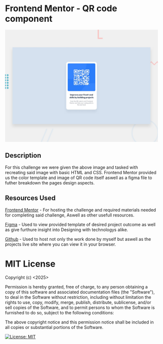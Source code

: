 # Frontend Mentor - QR code component

![Design preview for the QR code component coding challenge](./preview.jpg)

## Description

For this challenge we were given the above image and tasked with recreating said image with basic HTML and CSS. Frontend Mentor provided us the color template and image of QR code itself aswell as a figma file to futher breakdown the pages design aspects.

## Resources Used

[Frontend Mentor](https://www.frontendmentor.io/home) - For hosting the challenge and required materials needed for completing said challenge, Aswell as other usefull resources.

[Figma](https://www.figma.com/) - Used to view provided template of desired project outcome as well as give furthure insight into Designing with technologys alike.

[Github](https://github.com/) - Used to host not only the work done by myself but aswell as the projects live site where you can view it in your browser.

# MIT License

Copyright (c) <2025> <Brendan Keesling>

Permission is hereby granted, free of charge, to any person obtaining a copy
of this software and associated documentation files (the "Software"), to deal
in the Software without restriction, including without limitation the rights
to use, copy, modify, merge, publish, distribute, sublicense, and/or sell
copies of the Software, and to permit persons to whom the Software is
furnished to do so, subject to the following conditions:

The above copyright notice and this permission notice shall be included in all
copies or substantial portions of the Software.

[![License: MIT](https://img.shields.io/badge/License-MIT-yellow.svg)](https://opensource.org/licenses/MIT)

